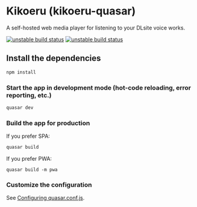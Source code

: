 # Kikoeru (kikoeru-quasar)

A self-hosted web media player for listening to your DLsite voice works.

[![unstable build status](https://github.com/umonaca/kikoeru-quasar/actions/workflows/publish.yml/badge.svg)](https://github.com/umonaca/kikoeru-quasar/actions)
[![unstable build status](https://github.com/umonaca/kikoeru-quasar/actions/workflows/build-artifact.yml/badge.svg)](https://github.com/umonaca/kikoeru-quasar/actions)

## Install the dependencies
```bash
npm install
```

### Start the app in development mode (hot-code reloading, error reporting, etc.)
```bash
quasar dev
```


### Build the app for production
If you prefer SPA:
```bash
quasar build
```
If you prefer PWA:
```
quasar build -m pwa
```

### Customize the configuration
See [Configuring quasar.conf.js](https://quasar.dev/quasar-cli/quasar-conf-js).
